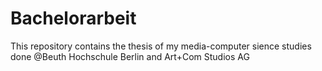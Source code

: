 # Bachelorarbeit
This repository contains the thesis of my media-computer sience studies done @Beuth Hochschule Berlin and Art+Com Studios AG
